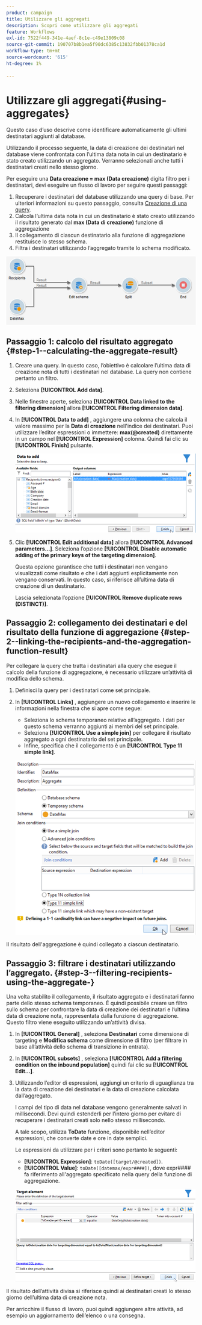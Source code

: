 ```yaml
---
product: campaign
title: Utilizzare gli aggregati
description: Scopri come utilizzare gli aggregati
feature: Workflows
exl-id: 7522f449-341e-4aef-8c1e-c49e13809c08
source-git-commit: 190707b8b1ea5f90dc6385c13832fbb01378ca1d
workflow-type: tm+mt
source-wordcount: '615'
ht-degree: 1%

---
```


# Utilizzare gli aggregati{#using-aggregates}



Questo caso d’uso descrive come identificare automaticamente gli ultimi destinatari aggiunti al database.

Utilizzando il processo seguente, la data di creazione dei destinatari nel database viene confrontata con l’ultima data nota in cui un destinatario è stato creato utilizzando un aggregato. Verranno selezionati anche tutti i destinatari creati nello stesso giorno.

Per eseguire una **Data creazione = max (Data creazione)** digita filtro per i destinatari, devi eseguire un flusso di lavoro per seguire questi passaggi:

1. Recuperare i destinatari del database utilizzando una query di base. Per ulteriori informazioni su questo passaggio, consulta [Creazione di una query](query.md#creating-a-query).
1. Calcola l’ultima data nota in cui un destinatario è stato creato utilizzando il risultato generato dal **max (Data di creazione)** funzione di aggregazione
1. Il collegamento di ciascun destinatario alla funzione di aggregazione restituisce lo stesso schema.
1. Filtra i destinatari utilizzando l’aggregato tramite lo schema modificato.

![](assets/datamanagement_usecase_1.png)

## Passaggio 1: calcolo del risultato aggregato {#step-1--calculating-the-aggregate-result}

1. Creare una query. In questo caso, l’obiettivo è calcolare l’ultima data di creazione nota di tutti i destinatari nel database. La query non contiene pertanto un filtro.
1. Seleziona **[!UICONTROL Add data]**.
1. Nelle finestre aperte, seleziona **[!UICONTROL Data linked to the filtering dimension]** allora **[!UICONTROL Filtering dimension data]**.
1. In **[!UICONTROL Data to add]** , aggiungere una colonna che calcola il valore massimo per la **Data di creazione** nell&#39;indice dei destinatari. Puoi utilizzare l’editor espressioni o immettere: **max(@created)** direttamente in un campo nel **[!UICONTROL Expression]** colonna. Quindi fai clic su **[!UICONTROL Finish]** pulsante.

   ![](assets/datamanagement_usecase_2.png)

1. Clic **[!UICONTROL Edit additional data]** allora **[!UICONTROL Advanced parameters...]**. Seleziona l’opzione **[!UICONTROL Disable automatic adding of the primary keys of the targeting dimension]**.

   Questa opzione garantisce che tutti i destinatari non vengano visualizzati come risultato e che i dati aggiunti esplicitamente non vengano conservati. In questo caso, si riferisce all’ultima data di creazione di un destinatario.

   Lascia selezionata l’opzione **[!UICONTROL Remove duplicate rows (DISTINCT)]**.

## Passaggio 2: collegamento dei destinatari e del risultato della funzione di aggregazione {#step-2--linking-the-recipients-and-the-aggregation-function-result}

Per collegare la query che tratta i destinatari alla query che esegue il calcolo della funzione di aggregazione, è necessario utilizzare un’attività di modifica dello schema.

1. Definisci la query per i destinatari come set principale.
1. In **[!UICONTROL Links]** , aggiungere un nuovo collegamento e inserire le informazioni nella finestra che si apre come segue:

   * Seleziona lo schema temporaneo relativo all’aggregato. I dati per questo schema verranno aggiunti ai membri del set principale.
   * Seleziona **[!UICONTROL Use a simple join]** per collegare il risultato aggregato a ogni destinatario del set principale.
   * Infine, specifica che il collegamento è un **[!UICONTROL Type 11 simple link]**.

   ![](assets/datamanagement_usecase_3.png)

Il risultato dell&#39;aggregazione è quindi collegato a ciascun destinatario.

## Passaggio 3: filtrare i destinatari utilizzando l’aggregato. {#step-3--filtering-recipients-using-the-aggregate-}

Una volta stabilito il collegamento, il risultato aggregato e i destinatari fanno parte dello stesso schema temporaneo. È quindi possibile creare un filtro sullo schema per confrontare la data di creazione dei destinatari e l’ultima data di creazione nota, rappresentata dalla funzione di aggregazione. Questo filtro viene eseguito utilizzando un’attività divisa.

1. In **[!UICONTROL General]** , seleziona **Destinatari** come dimensione di targeting e **Modifica schema** come dimensione di filtro (per filtrare in base all’attività dello schema di transizione in entrata).
1. In **[!UICONTROL subsets]** , seleziona **[!UICONTROL Add a filtering condition on the inbound population]** quindi fai clic su **[!UICONTROL Edit...]**.
1. Utilizzando l’editor di espressioni, aggiungi un criterio di uguaglianza tra la data di creazione dei destinatari e la data di creazione calcolata dall’aggregato.

   I campi del tipo di data nel database vengono generalmente salvati in millisecondi. Devi quindi estenderli per l’intero giorno per evitare di recuperare i destinatari creati solo nello stesso millisecondo.

   A tale scopo, utilizza **ToDate** funzione, disponibile nell’editor espressioni, che converte date e ore in date semplici.

   Le espressioni da utilizzare per i criteri sono pertanto le seguenti:

   * **[!UICONTROL Expression]**: `toDate([target/@created])`.
   * **[!UICONTROL Value]**: `toDate([datemax/expr####])`, dove expr#### fa riferimento all&#39;aggregato specificato nella query della funzione di aggregazione.

   ![](assets/datamanagement_usecase_4.png)

Il risultato dell’attività divisa si riferisce quindi ai destinatari creati lo stesso giorno dell’ultima data di creazione nota.

Per arricchire il flusso di lavoro, puoi quindi aggiungere altre attività, ad esempio un aggiornamento dell’elenco o una consegna.
